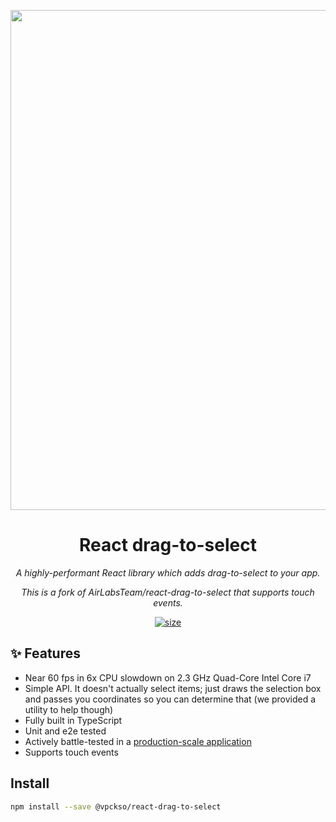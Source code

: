 <p align="center">
  <img style="width: 800px" src="https://user-images.githubusercontent.com/1065539/184370954-6398b161-25f5-455c-9dcb-197588b40057.gif" />
</p>

<h1 align="center">React drag-to-select</h1>
<p align="center"><i>A highly-performant React library which adds drag-to-select to your app.</i></p>
<p align="center"><i>This is a fork of AirLabsTeam/react-drag-to-select that supports touch events.</i></p>

<p align="center">
  <a href="https://www.npmjs.com/package/@vpckso/react-drag-to-select">
    <img src="https://img.shields.io/npm/v/@vpckso/react-drag-to-select?color=2E77FF" alt="size" />
  </a>
</p>

## ✨ Features <a name="features"></a>

- Near 60 fps in 6x CPU slowdown on 2.3 GHz Quad-Core Intel Core i7
- Simple API. It doesn't actually select items; just draws the selection box and passes you coordinates so you can determine that (we provided a utility to help though)
- Fully built in TypeScript
- Unit and e2e tested
- Actively battle-tested in a [production-scale application](https://air.inc)
- Supports touch events

## Install

```bash
npm install --save @vpckso/react-drag-to-select
```
